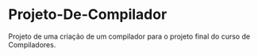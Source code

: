 # Projeto-De-Compilador
Projeto de uma criação de um compilador para o projeto final do curso de Compiladores.
